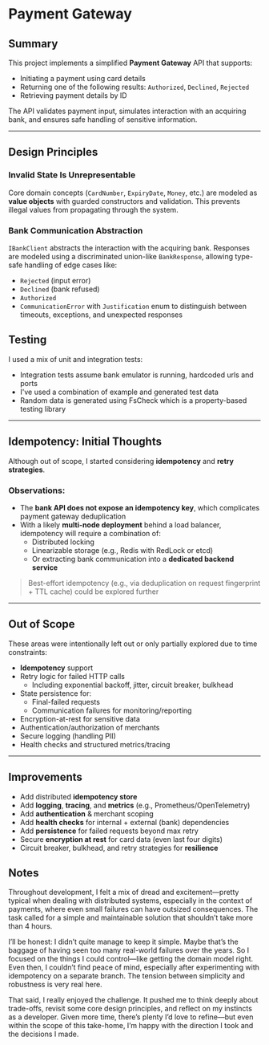 # Payment Gateway

## Summary

This project implements a simplified **Payment Gateway** API that supports:

- Initiating a payment using card details
- Returning one of the following results: `Authorized`, `Declined`, `Rejected`
- Retrieving payment details by ID

The API validates payment input, simulates interaction with an acquiring bank, and ensures safe handling of sensitive information.

---

## Design Principles

### Invalid State Is Unrepresentable

Core domain concepts (`CardNumber`, `ExpiryDate`, `Money`, etc.) are modeled as **value objects** with guarded constructors and validation. This prevents illegal values from propagating through the system.

### Bank Communication Abstraction

`IBankClient` abstracts the interaction with the acquiring bank. Responses are modeled using a discriminated union-like `BankResponse`, allowing type-safe handling of edge cases like:

- `Rejected` (input error)
- `Declined` (bank refused)
- `Authorized`
- `CommunicationError` with `Justification` enum to distinguish between timeouts, exceptions, and unexpected responses


## Testing

I used a mix of unit and integration tests:

- Integration tests assume bank emulator is running, hardcoded urls and ports
- I've used a combination of example and generated test data
- Random data is generated using FsCheck which is a property-based testing library

---

##  Idempotency: Initial Thoughts

Although out of scope, I started considering **idempotency** and **retry strategies**.

### Observations:

- The **bank API does not expose an idempotency key**, which complicates payment gateway deduplication
- With a likely **multi-node deployment** behind a load balancer, idempotency will require a combination of:
    - Distributed locking
    - Linearizable storage (e.g., Redis with RedLock or etcd)
    - Or extracting bank communication into a **dedicated backend service**

> Best-effort idempotency (e.g., via deduplication on request fingerprint + TTL cache) could be explored further

---

## Out of Scope 

These areas were intentionally left out or only partially explored due to time constraints:

- **Idempotency** support
- Retry logic for failed HTTP calls
    - Including exponential backoff, jitter, circuit breaker, bulkhead
- State persistence for:
    - Final-failed requests
    - Communication failures for monitoring/reporting
- Encryption-at-rest for sensitive data
- Authentication/authorization of merchants
- Secure logging (handling PII)
- Health checks and structured metrics/tracing

---

## Improvements

- Add distributed **idempotency store**
- Add **logging**, **tracing**, and **metrics** (e.g., Prometheus/OpenTelemetry)
- Add **authentication** & merchant scoping
- Add **health checks** for internal + external (bank) dependencies
- Add **persistence** for failed requests beyond max retry
- Secure **encryption at rest** for card data (even last four digits)
- Circuit breaker, bulkhead, and retry strategies for **resilience**

## Notes

Throughout development, I felt a mix of dread and excitement—pretty typical when dealing with distributed systems, especially in the context of payments, where even small failures can have outsized consequences. The task called for a simple and maintainable solution that shouldn’t take more than 4 hours.

I’ll be honest: I didn’t quite manage to keep it simple. Maybe that’s the baggage of having seen too many real-world failures over the years. So I focused on the things I could control—like getting the domain model right. Even then, I couldn’t find peace of mind, especially after experimenting with idempotency on a separate branch. The tension between simplicity and robustness is very real here.

That said, I really enjoyed the challenge. It pushed me to think deeply about trade-offs, revisit some core design principles, and reflect on my instincts as a developer. Given more time, there’s plenty I’d love to refine—but even within the scope of this take-home, I’m happy with the direction I took and the decisions I made.
